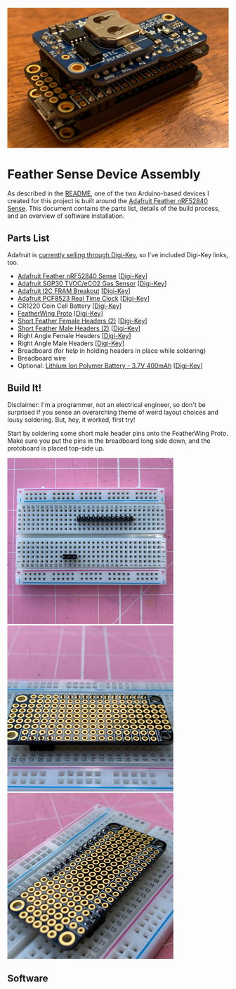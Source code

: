 ![Feather Sense Device](./images/sense/banner.jpg)

# Feather Sense Device Assembly

As described in the [README](../README.md), one of the two Arduino-based devices I created for this project is built around the [Adafruit Feather nRF52840 Sense](https://learn.adafruit.com/adafruit-feather-sense).  This document contains the parts list, details of the build process, and an overview of software installation.

## Parts List

Adafruit is [currently selling through Digi-Key](https://www.adafruit.com/buyfromdigikey), so I've included Digi-Key links, too. 

* [Adafruit Feather nRF52840 Sense](https://learn.adafruit.com/adafruit-feather-sense) [[Digi-Key](https://www.digikey.com/product-detail/en/adafruit-industries-llc/4516/1528-4516-ND/11684829)]
* [Adafruit SGP30 TVOC/eCO2 Gas Sensor](https://learn.adafruit.com/adafruit-sgp30-gas-tvoc-eco2-mox-sensor) [[Digi-Key](https://www.digikey.com/product-detail/en/adafruit-industries-llc/3709/1528-2531-ND/8258468)]
* [Adafruit I2C FRAM Breakout](https://learn.adafruit.com/adafruit-i2c-fram-breakout) [[Digi-Key](https://www.digikey.com/product-detail/en/adafruit-industries-llc/1895/1528-1035-ND/4990784)]
* [Adafruit PCF8523 Real Time Clock](https://learn.adafruit.com/adafruit-pcf8523-real-time-clock) [[Digi-Key](https://www.digikey.com/product-detail/en/adafruit-industries-llc/3295/1528-1787-ND/6238007)]
* CR1220 Coin Cell Battery [[Digi-Key](https://www.digikey.com/product-detail/en/panasonic-bsg/CR1220/P033-ND/269740)]
* [FeatherWing Proto](https://www.adafruit.com/product/2884) [[Digi-Key](https://www.digikey.com/product-detail/en/adafruit-industries-llc/2884/1528-1622-ND/5777193)]
* [Short Feather Female Headers (2)](https://www.adafruit.com/product/2940) [[Digi-Key](https://www.digikey.com/product-detail/en/adafruit-industries-llc/2940/1528-1581-ND/5848449)]
* [Short Feather Male Headers (2)](https://www.adafruit.com/product/3002) [[Digi-Key](https://www.digikey.com/product-detail/en/adafruit-industries-llc/3002/1528-2039-ND/6827172)]
* Right Angle Female Headers [[Digi-Key](https://www.digikey.com/product-detail/en/chip-quik-inc/HDR100IMP40F-G-RA-TH/HDR100IMP40F-G-RA-TH-ND/5978223)]
* Right Angle Male Headers [[Digi-Key](https://www.digikey.com/product-detail/en/amphenol-icc-fci/68016-236HLF/609-2226-ND/1002541)]
* Breadboard (for help in holding headers in place while soldering)
* Breadboard wire
* Optional: [Lithium Ion Polymer Battery - 3.7V 400mAh](https://www.adafruit.com/product/3898) [[Digi-Key](https://www.digikey.com/product-detail/en/adafruit-industries-llc/3898/1528-2731-ND/9685336)]

## Build It!

Disclaimer: I'm a programmer, not an electrical engineer, so don't be surprised if you sense an overarching theme of weird layout choices and lousy soldering.  But, hey, it worked, first try! 

Start by soldering some short male header pins onto the FeatherWing Proto.  Make sure you put the pins in the breadboard long side down, and the protoboard is placed top-side up.

<a href="./images/sense/medium/IMG_1562.jpg" target="zoom"><img src="./images/sense/small/IMG_1562.jpg"></a>
<a href="./images/sense/medium/IMG_1564.jpg" target="zoom"><img src="./images/sense/small/IMG_1564.jpg"></a>
<a href="./images/sense/medium/IMG_1565.jpg" target="zoom"><img src="./images/sense/small/IMG_1565.jpg"></a>


## Software
